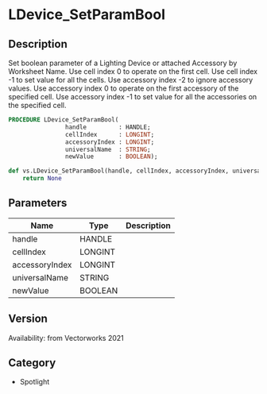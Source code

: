 # LDevice_SetParamBool

## Description
Set boolean parameter of a Lighting Device or attached Accessory by Worksheet Name. Use cell index 0 to operate on the first cell. Use cell index -1 to set value for all the cells.
Use accessory index -2 to ignore accessory values. Use accessory index 0 to operate on the first accessory of the specified cell. Use accessory index -1 to set value for all the accessories on the specified cell.

```pascal
PROCEDURE LDevice_SetParamBool(
				handle         : HANDLE;
				cellIndex      : LONGINT;
				accessoryIndex : LONGINT;
				universalName  : STRING;
				newValue       : BOOLEAN);
```

```python
def vs.LDevice_SetParamBool(handle, cellIndex, accessoryIndex, universalName, newValue):
    return None
```

## Parameters
|Name|Type|Description|
|---|---|---|
|handle|HANDLE|   |
|cellIndex|LONGINT|   |
|accessoryIndex|LONGINT|   |
|universalName|STRING|   |
|newValue|BOOLEAN|   |

## Version
Availability: from Vectorworks 2021

## Category
* Spotlight

